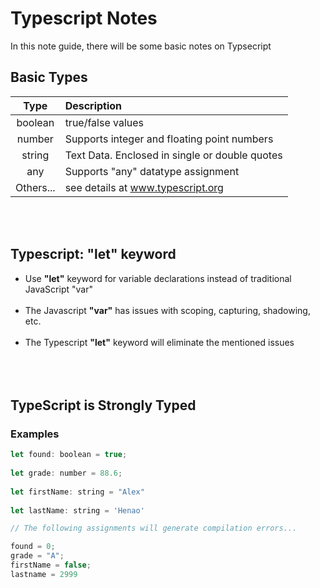 # Typescript Notes

In this note guide, there will be some basic notes on Typsecript

## Basic Types

| Type        | Description |
| :-------------:| :-------------| 
| boolean     | true/false values|
| number      | Supports integer and floating point numbers |
| string  | Text Data. Enclosed in single or double quotes |
| any  | Supports "any" datatype assignment |
| Others...  | see details at www.typescript.org |

<br><br>
## Typescript: "let" keyword
* Use **"let"** keyword for variable declarations instead of traditional JavaScript "var" <br><br>
* The Javascript **"var"** has issues with scoping, capturing, shadowing, etc. <br><br>
* The Typescript **"let"** keyword will eliminate the mentioned issues <br><br>
<br><br>
## TypeScript is Strongly Typed
### Examples
```javascript
let found: boolean = true;
  
let grade: number = 88.6;
  
let firstName: string = "Alex"
  
let lastName: string = 'Henao'

// The following assignments will generate compilation errors...

found = 0;
grade = "A";
firstName = false;
lastname = 2999
```


